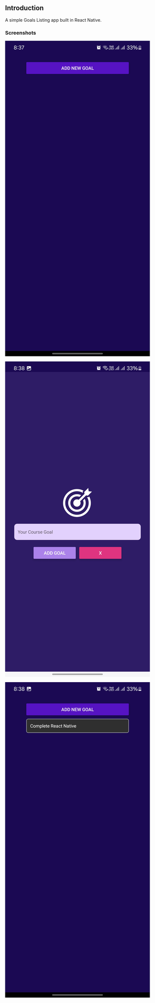 ## Introduction

A simple Goals Listing app built in React Native.

### Screenshots

![First Screen](Screenshots/ss-1.jpg)

![Second Screen](Screenshots/ss-2.jpg)

![Result Screen](Screenshots/ss-3.jpg)

